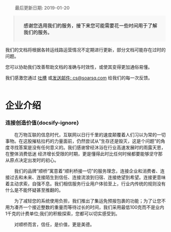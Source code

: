 <div style="padding: 12px 24px 0 30px;font-weight: bold;color: #858585;">最后更新日期: 2019-01-20</div>

<blockquote style="color:#000;font-size: 15px;background: #f8f8f8;padding: 5px 24px 5px 30px;border-bottom-right-radius: 2px;"><p style="font-weight: 100!important;">感谢您选用我们的服务，接下来您可能需要花一些时间用于了解我们的服务。</p></blockquote>

我们的文档将根据各转运线路运营情况不定期进行更新，部分文档可能存在过时的问题。

您可以协助我们改善帮助文档的准确与时效性，或使其变得更加通俗易懂。

我们感激您通过 [吐槽](https://support.qq.com/products/54038) 或[发送邮件: cs@soarsq.com](mailto:cs@soarsq.com) 给我们的每一次反馈。
<br /><br />

# 企业介绍
### 连接创造价值​{docsify-ignore}

　　在万物互联的信息时代，互联网以日行千里的速度颠覆着人们习以为常的一切事物。在这股摧枯拉朽的力量面前，仍然尝试从”生存还是毁灭，这是个问题”的角度寻找答案是没有任何意义的。我们感谢曾经沐浴在行业高速发展时的雨露天恩，在整体消费低迷 经济增长受限的时期，更是懂得此时比任何时候都要能够坚守那从原点决定出发时的初心。

　　我们的品牌“顺桥”寓意着“顺利桥接一切”的服务理念，连接企业和消费者、连接过去和未来、连接陌生到信任、连接流浪到归宿、连接绝望到希望。连接更意味着主动求索，自强不息。我们相信服务行业用户体验至上，行业内传统的规则没有什么是不能怀疑甚至推翻的。

　　为了减轻您的系统使用负担，我们推出了集运免预报包裹的功能；为了让您不用为凑齐一个接近整数的重量而等待过长的时间，我们采用最低100克而不是业内1千克的计费单位;我们的积极探索，您都可以切实感受到。

　　对顺桥而言，信任，是价值，更是美德。